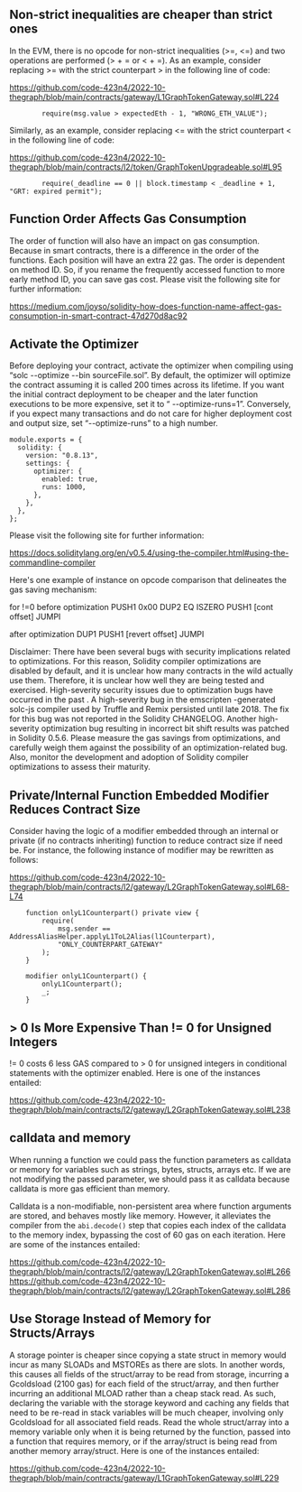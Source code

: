 ## Non-strict inequalities are cheaper than strict ones
In the EVM, there is no opcode for non-strict inequalities (>=, <=) and two operations are performed (> + = or < + =). As an example, consider replacing >= with the strict counterpart > in the following line of code:

https://github.com/code-423n4/2022-10-thegraph/blob/main/contracts/gateway/L1GraphTokenGateway.sol#L224

```
        require(msg.value > expectedEth - 1, "WRONG_ETH_VALUE");
```

Similarly, as an example, consider replacing <= with the strict counterpart < in the following line of code:

https://github.com/code-423n4/2022-10-thegraph/blob/main/contracts/l2/token/GraphTokenUpgradeable.sol#L95

```
        require(_deadline == 0 || block.timestamp < _deadline + 1, "GRT: expired permit");
```
## Function Order Affects Gas Consumption
The order of function will also have an impact on gas consumption. Because in smart contracts, there is a difference in the order of the functions. Each position will have an extra 22 gas. The order is dependent on method ID. So, if you rename the frequently accessed function to more early method ID, you can save gas cost. Please visit the following site for further information:

https://medium.com/joyso/solidity-how-does-function-name-affect-gas-consumption-in-smart-contract-47d270d8ac92

## Activate the Optimizer
Before deploying your contract, activate the optimizer when compiling using “solc --optimize --bin sourceFile.sol”. By default, the optimizer will optimize the contract assuming it is called 200 times across its lifetime. If you want the initial contract deployment to be cheaper and the later function executions to be more expensive, set it to “ --optimize-runs=1”. Conversely, if you expect many transactions and do not care for higher deployment cost and output size, set “--optimize-runs” to a high number.

```
module.exports = {
  solidity: {
    version: "0.8.13",
    settings: {
      optimizer: {
        enabled: true,
        runs: 1000,
      },
    },
  },
};
```
Please visit the following site for further information:

https://docs.soliditylang.org/en/v0.5.4/using-the-compiler.html#using-the-commandline-compiler

Here's one example of instance on opcode comparison that delineates the gas saving mechanism:

for !=0 before optimization
PUSH1 0x00
DUP2
EQ
ISZERO
PUSH1 [cont offset]
JUMPI

after optimization
DUP1
PUSH1 [revert offset]
JUMPI

Disclaimer: There have been several bugs with security implications related to optimizations. For this reason, Solidity compiler optimizations are disabled by default, and it is unclear how many contracts in the wild actually use them. Therefore, it is unclear how well they are being tested and exercised. High-severity security issues due to optimization bugs have occurred in the past . A high-severity bug in the emscripten -generated solc-js compiler used by Truffle and Remix persisted until late 2018. The fix for this bug was not reported in the Solidity CHANGELOG. Another high-severity optimization bug resulting in incorrect bit shift results was patched in Solidity 0.5.6. Please measure the gas savings from optimizations, and carefully weigh them against the possibility of an optimization-related bug. Also, monitor the development and adoption of Solidity compiler optimizations to assess their maturity.

## Private/Internal Function Embedded Modifier Reduces Contract Size
Consider having the logic of a modifier embedded through an internal or private (if no contracts inheriting) function to reduce contract size if need be. For instance, the following instance of modifier may be rewritten as follows:

https://github.com/code-423n4/2022-10-thegraph/blob/main/contracts/l2/gateway/L2GraphTokenGateway.sol#L68-L74

```
    function onlyL1Counterpart() private view {
        require(
            msg.sender == AddressAliasHelper.applyL1ToL2Alias(l1Counterpart),
            "ONLY_COUNTERPART_GATEWAY"
        );
    }

    modifier onlyL1Counterpart() {
        onlyL1Counterpart();
        _;
    }
```
## > 0 Is More Expensive Than != 0 for Unsigned Integers
!= 0 costs 6 less GAS compared to > 0 for unsigned integers in conditional statements with the optimizer enabled. Here is one of the instances entailed:

https://github.com/code-423n4/2022-10-thegraph/blob/main/contracts/l2/gateway/L2GraphTokenGateway.sol#L238

## calldata and memory
When running a function we could pass the function parameters as calldata or memory for variables such as strings, bytes, structs, arrays etc. If we are not modifying the passed parameter, we should pass it as calldata because calldata is more gas efficient than memory.

Calldata is a non-modifiable, non-persistent area where function arguments are stored, and behaves mostly like memory. However, it alleviates the compiler from the `abi.decode()` step that copies each index of the calldata to the memory index, bypassing the cost of 60 gas on each iteration. Here are some of the instances entailed:

https://github.com/code-423n4/2022-10-thegraph/blob/main/contracts/l2/gateway/L2GraphTokenGateway.sol#L266
https://github.com/code-423n4/2022-10-thegraph/blob/main/contracts/l2/gateway/L2GraphTokenGateway.sol#L286

## Use Storage Instead of Memory for Structs/Arrays
A storage pointer is cheaper since copying a state struct in memory would incur as many SLOADs and MSTOREs as there are slots. In another words, this causes all fields of the struct/array to be read from storage, incurring a Gcoldsload (2100 gas) for each field of the struct/array, and then further incurring an additional MLOAD rather than a cheap stack read. As such, declaring the variable with the storage keyword and caching any fields that need to be re-read in stack variables will be much cheaper, involving only Gcoldsload for all associated field reads. Read the whole struct/array into a memory variable only when it is being returned by the function, passed into a function that requires memory, or if the array/struct is being read from another memory array/struct. Here is one of the instances entailed:

https://github.com/code-423n4/2022-10-thegraph/blob/main/contracts/gateway/L1GraphTokenGateway.sol#L229


